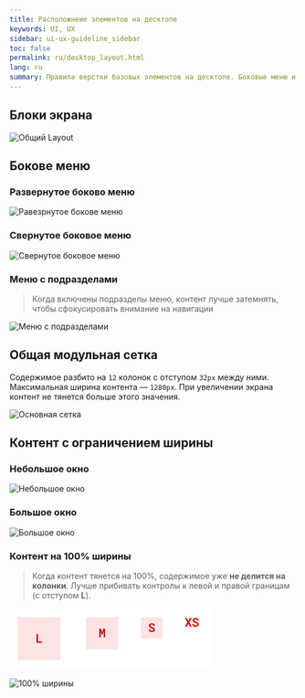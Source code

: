```yaml
---
title: Расположнеие элементов на десктопе
keywords: UI, UX
sidebar: ui-ux-guideline_sidebar
toc: false
permalink: ru/desktop_layout.html
lang: ru
summary: Правила верстки базовых элементов на десктопе. Боковые меню и общая модульная сетка.
---
```


## Блоки экрана

![Общий Layout](../../../images/pages/guides/ui-ux-guideline/uiuxg_desktop_layout/1.png)

## Бокове меню

### Развернутое боково меню

![Равезрнутое бокове меню](../../../images/pages/guides/ui-ux-guideline/uiuxg_desktop_layout/2.png)

### Свернутое боковое меню

![Свернутое боковое меню](../../../images/pages/guides/ui-ux-guideline/uiuxg_desktop_layout/3.png)

### Меню с подразделами

>Когда включены подразделы меню, контент лучше затемнять, чтобы сфокусировать внимание на навигации

![Меню с подразделами](../../../images/pages/guides/ui-ux-guideline/uiuxg_desktop_layout/4.png)

## Общая модульная сетка

Содержимое разбито на `12` колонок с отступом `32px` между ними. Максимальная ширина контента — `1280px`. При увеличении экрана контент не тянется больше этого значения.

![Основная сетка](../../../images/pages/guides/ui-ux-guideline/uiuxg_desktop_layout/5.png)

## Контент с ограничением ширины

### Небольшое окно

![Небольшое окно](../../../images/pages/guides/ui-ux-guideline/uiuxg_desktop_layout/6.png)

### Большое окно

![Большое окно](../../../images/pages/guides/ui-ux-guideline/uiuxg_desktop_layout/7.png)

### Контент на 100% ширины

>Когда контент тянется на 100%, содержимое уже **не делится на колонки**. Лучше прибивать контролы к левой и правой границам (с отступом **L**).

![Отступы](../../../images/pages/guides/ui-ux-guideline/uiuxg_desktop_layout/8.png)

![100% ширины](../../../images/pages/guides/ui-ux-guideline/uiuxg_desktop_layout/9.png)
